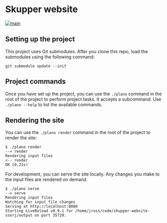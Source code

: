 # Skupper website

[![main](https://github.com/ssorj/skupper-website/workflows/main/badge.svg)](https://github.com/ssorj/skupper-website/actions?query=workflow%3Amain)

## Setting up the project

This project uses Git submodules.  After you clone this repo, load the
submodules using the following command:

```shell
git submodule update --init
```

## Project commands

Once you have set up the project, you can use the `./plano` command in
the root of the project to perform project tasks.  It accepts a
subcommand.  Use `./plano --help` to list the available commands.

## Rendering the site

You can use the `./plano render` command in the root of the project to
render the site:

```console
$ ./plano render
--> render
Rendering input files
<-- render
OK (0.21s)
```

For development, you can serve the site locally.  Any changes you make
to the input files are rendered on demand.

```console
$ ./plano serve
--> serve
Rendering input files
Watching for input file changes
Serving at http://localhost:8080
Starting LiveReload v0.9.1 for /home/jross/code/skupper-website-ssorj/output on port 35729.
```

<!-- ## Generating the docs -->

<!-- The docs source is in a distinct repo, skupper-docs -->
<!-- It gets imported here and installed  -->
<!-- You must have antora installed -->
